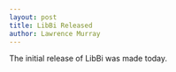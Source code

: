 ```yaml
---
layout: post
title: LibBi Released
author: Lawrence Murray
---
```


The initial release of LibBi was made today.
